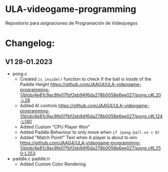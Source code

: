 # ULA-videogame-programming
Repositorio para asignaciones de Programación de Videojuegos

# Changelog: 
## V1 28-01.2023
  
  * pong.c
    * Created `is_inside()` function to check if the ball is inside of the Paddle Height https://github.com/JAAG4/ULA-videogame-programming-1/blob/4e81c9ac8fe07fbf2eb94f6da278b0058e6ee027/pong.c#L20-L28
    * Added AI controls https://github.com/JAAG4/ULA-videogame-programming-1/blob/4e81c9ac8fe07fbf2eb94f6da278b0058e6ee027/pong.c#L124-L140
    * Added Custom "CPU Player Won" 
    * Added Paddle Behaviour to only move when `if (pong.ball.vx < 0)` 
    * Added "Match Point!" Text when A player is about to win https://github.com/JAAG4/ULA-videogame-programming-1/blob/4e81c9ac8fe07fbf2eb94f6da278b0058e6ee027/pong.c#L250-L253
* paddle.c paddle.h
    * Added Custom Color Rendering
